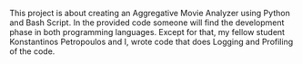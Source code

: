 This project is about creating an Aggregative Movie Analyzer using Python and Bash Script. In the provided code someone will find the development phase in both programming languages. Except for that, my fellow student Konstantinos Petropoulos and I, wrote code that does Logging and Profiling of the code. 
